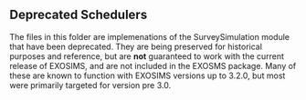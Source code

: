 Deprecated Schedulers
------------------------

The files in this folder are implemenations of the SurveySimulation module that have been deprecated.  They are being preserved for historical purposes and reference, but are **not** guaranteed to work with the current release of EXOSIMS, and are not included in the EXOSMS package.  Many of these are known to function with EXOSIMS versions up to 3.2.0, but most were primarily targeted for version pre 3.0.
